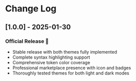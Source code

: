 # Change Log

## [1.0.0] - 2025-01-30

### Official Release 🎉

- Stable release with both themes fully implemented
- Complete syntax highlighting support
- Comprehensive token color coverage
- Professional marketplace presence with icon and badges
- Thoroughly tested themes for both light and dark modes
